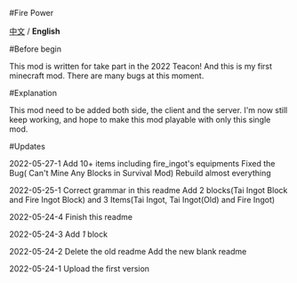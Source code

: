 #Fire Power

[中文](https://github.com/Casper233/Fire_Power/blob/master/readme.md) / **English**

#Before begin

This mod is written for take part in the 2022 Teacon!
And this is my first minecraft mod.
There are many bugs at this moment.

#Explanation

This mod need to be added both side, the client and the server.
I'm now still keep working, and hope to make this mod playable with only this single mod.

#Updates

2022-05-27-1
Add 10+ items including fire_ingot's equipments
Fixed the Bug( Can't Mine Any Blocks in Survival Mod)
Rebuild almost everything

2022-05-25-1
Correct grammar in this readme
Add 2 blocks(Tai Ingot Block and Fire Ingot Block) and 3 Items(Tai Ingot, Tai Ingot(Old) and Fire Ingot)

2022-05-24-4
Finish this readme

2022-05-24-3
Add *1* block

2022-05-24-2
Delete the old readme
Add the new blank readme

2022-05-24-1
Upload the first version